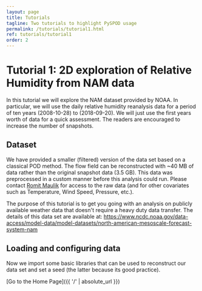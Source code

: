 ```yaml
---
layout: page
title: Tutorials
tagline: Two tutorials to highlight PySPOD usage
permalink: /tutorials/tutorial1.html
ref: tutorials/tutorial1
order: 2
---
```



# Tutorial 1: 2D exploration of Relative Humidity from NAM data

In this tutorial we will explore the NAM dataset provided by NOAA. In particular, we will use the daily relative humidity reanalysis data for a period of ten years (2008-10-28) to (2018-09-20). We will just use the first years worth of data for a quick assessment. The readers are encouraged to increase the number of snapshots.

## Dataset

We have provided a smaller (filtered) version of the data set based on a classical POD method. The flow field can be reconstructed with ~40 MB of data rather than the original snapshot data (3.5 GB). This data was preprocessed in a custom manner before this analysis could run. Please contact [Romit Maulik](rmaulik@anl.gov) for access to the raw data (and for other covariates such as Temperature, Wind Speed, Pressure, etc.).

The purpose of this tutorial is to get you going with an analysis on publicly available weather data that doesn't require a heavy duty data transfer. The details of this data set are available at: https://www.ncdc.noaa.gov/data-access/model-data/model-datasets/north-american-mesoscale-forecast-system-nam

## Loading and configuring data

Now we import some basic libraries that can be used to reconstruct our data set and set a seed (the latter because its good practice).


[Go to the Home Page]({{ '/' | absolute_url }})
